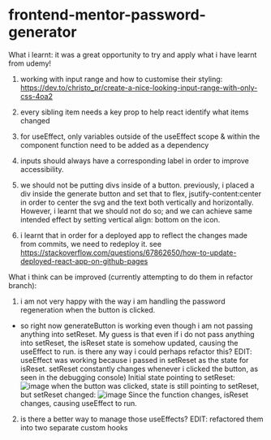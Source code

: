 # frontend-mentor-password-generator

What i learnt: it was a great opportunity to try and apply what i have learnt from udemy!

1. working with input range and how to customise their styling:
   https://dev.to/christo_pr/create-a-nice-looking-input-range-with-only-css-4oa2

2. every sibling item needs a key prop to help react identify what items changed
3. for useEffect, only variables outside of the useEffect scope & within the component function need to be added as a dependency
4. inputs should always have a corresponding label in order to improve accessibility.
5. we should not be putting divs inside of a button. previously, i placed a div inside the generate button and set that to flex, jsutify-content:center in order to center the svg and the text both vertically and horizontally. However, i learnt that we should not do so; and we can achieve same intended effect by setting vertical align: bottom on the icon.
6. i learnt that in order for a deployed app to reflect the changes made from commits, we need to redeploy it.
   see https://stackoverflow.com/questions/67862650/how-to-update-deployed-react-app-on-github-pages

What i think can be improved (currently attempting to do them in refactor branch):

1. i am not very happy with the way i am handling the password regeneration when the button is clicked.

- so right now generateButton is working even though i am not passing anything into setReset. My guess is that
  even if i do not pass anything into setReset, the isReset state is somehow updated, causing the useEffect to run.
  is there any way i could perhaps refactor this?
 EDIT: useEffect was working because i passed in setReset as the state for isReset. setReset constantly changes whenever i clicked the button, as seen in the debugging console)
 Initial state pointing to setReset:
 ![image](https://user-images.githubusercontent.com/98036884/206841094-1613f0c8-26ab-4fd7-92d2-fed4aa4817b3.png)
when the button was clicked, state is still pointing to setReset, but setReset changed:
![image](https://user-images.githubusercontent.com/98036884/206841120-7c564a82-df20-4f9f-b2f1-35bfc259d9a6.png)
Since the function changes, isReset changes, causing useEffect to run.

2. is there a better way to manage those useEffects?
EDIT: refactored them into two separate custom hooks

